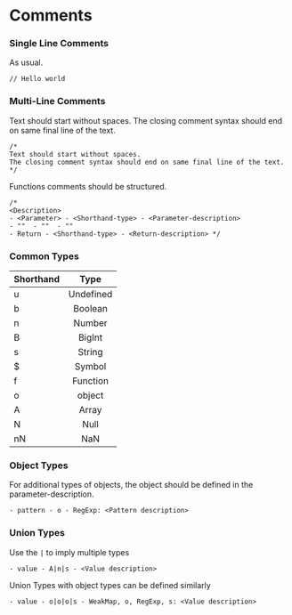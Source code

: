 # Comments

### Single Line Comments
As usual.
```
// Hello world
```

### Multi-Line Comments
Text should start without spaces.
The closing comment syntax should end on same final line of the text.
```
/* 
Text should start without spaces.
The closing comment syntax should end on same final line of the text. */
```


Functions comments should be structured.  
```
/*
<Description>
- <Parameter> - <Shorthand-type> - <Parameter-description>
- ""  - ""  - ""
- Return - <Shorthand-type> - <Return-description> */
``` 

### Common Types 
| Shorthand| Type    |
| :---     | :----:  |
| u        | Undefined|      
| b        | Boolean |
| n        | Number  |
| B        | BigInt  | 
| s        | String  |
| $        | Symbol  |
| f        | Function|
| o        | object  |
| A        | Array   |
| N        | Null  |
| nN       | NaN |

### Object Types 
For additional types of objects, the object should be defined in the parameter-description.

```
- pattern - o - RegExp: <Pattern description>
```

### Union Types
Use the `|` to imply multiple types
```
- value - A|n|s - <Value description> 
```
Union Types with object types can be defined similarly
```
- value - o|o|o|s - WeakMap, o, RegExp, s: <Value description>
```

